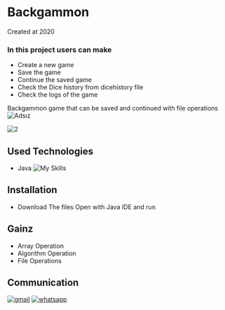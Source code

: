 # Backgammon
Created at 2020
### In this project users can make

* Create a new game
* Save the game
* Continue the saved game
* Check the Dice history from dicehistory file
* Check the logs of the game

Backgammon game that can be saved and continued with file operations
![Adsız](https://user-images.githubusercontent.com/99674716/185898566-aa5a3b83-ec18-4af4-b5ea-866bab219696.png)

![2](https://user-images.githubusercontent.com/99674716/185898962-a5d61b02-44eb-4289-9053-642c6cd96973.png)

## Used Technologies
* Java 
![My Skills](https://skills.thijs.gg/icons?i=java&theme=light)
## Installation 
* Download The files Open with Java IDE and run



## Gainz
* Array Operation
* Algorithm Operation
* File Operations


  

## Communication

[![gmail](https://user-images.githubusercontent.com/99674716/185644867-49abb98d-3901-4011-ad5f-0b2d90bf024e.png)](mailto:akingurler.b@gmail.com)
[![whatsapp](https://user-images.githubusercontent.com/99674716/185643726-5f3fb3f2-bd11-4cd1-baf4-16cd6dae9d3b.png)](http://api.whatsapp.com/send?phone=905534600027)
